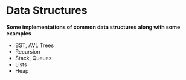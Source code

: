 # **Data Structures**

**Some implementations of common data structures along with some examples** <br>
<ul>
<li>BST, AVL Trees</li>
<li>Recursion</li>
<li>Stack, Queues</li>
<li>Lists</li>
<li>Heap</li>
</ul>